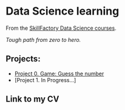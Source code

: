 # Data Science learning

From the [SkillFactory Data Science courses](https://skillfactory.ru/data-scientist).

*Tough path from zero to hero.*

## Projects:

* [Project 0. Game: Guess the number](https://github.com/mrKaffeine/autistic_convulsions/project_0)
* [Project 1. In Progress...]

## Link to my CV
